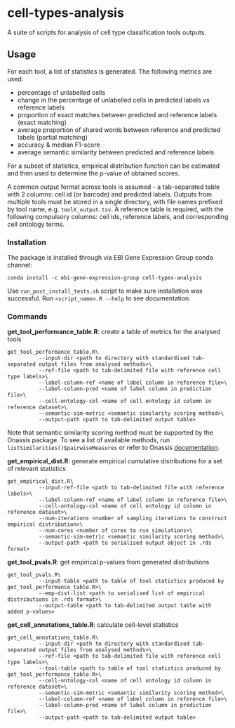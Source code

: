 # cell-types-analysis
A suite of scripts for analysis of cell type classification tools outputs. 

## Usage 
For each tool, a list of statistics is generated. The following metrics are used:
* percentage of unlabelled cells
* change in the percentage of unlabelled cells in predicted labels vs reference labels
* proportion of exact matches between predicted and reference labels (exact matching)
* average proportion of shared words between reference and predicted labels (partial matching)
* accuracy & median F1-score
* average semantic similarity between predicted and reference labels

For a subset of statistics, empirical distribution function can be estimated and then used to determine the p-value of obtained scores.  

A common output format across tools is assumed - a tab-separated table with 2 columns: cell id (or barcode) and predicted labels. Outputs from multiple tools must be stored in a single directory, with file names prefixed by tool name, e.g. `toolX_output.tsv`. A reference table is required, with the following compulsory columns: cell ids, reference labels, and corresponding cell ontology terms.  

### Installation 
The package is installed through via EBI Gene Expression Group conda channel:

```conda install -c ebi-gene-expression-group cell-types-analysis``` 

Use `run_post_install_tests.sh` script to make sure installation was successful.
Run `<script_name>.R --help` to see documentation.  

### Commands 
**get_tool_performance_table.R**: create a table of metrics for the analysed tools
```
get_tool_performance_table.R\
          --input-dir <path to directory with standardised tab-separated output files from analysed methods>\
          --ref-file <path to tab-delimited file with reference cell type labels>\
          --label-column-ref <name of label column in reference file>\
          --label-column-pred <name of label column in prediction file>\
          --cell-ontology-col <name of cell ontology id column in reference dataset>\
          --semantic-sim-metric <semantic similarity scoring method>\    
          --output-path <path to tab-delimited output table>
```
Note that semantic similarity scoring method must be supported by the Onassis package. To see a list of available methods, run `listSimilarities()$pairwiseMeasures` or refer to Onassis [documentation](https://bioconductor.org/packages/release/bioc/html/Onassis.html). 

**get_empirical_dist.R**: generate empirical cumulative distributions for a set of relevant statistics
```
get_empirical_dist.R\
          --input-ref-file <path to tab-delimited file with reference labels>\
          --label-column-ref <name of label column in reference file>\
          --cell-ontology-col <name of cell ontology id column in reference dataset>\
          --num-iterations <number of sampling iterations to construct empirical distribution>\
          --num-cores <number of cores to run simulations>\
          --semantic-sim-metric <semantic similarity scoring method>\  
          --output-path <path to serialised output object in .rds format>
```
**get_tool_pvals.R**: get empirical p-values from generated distributions
```
get_tool_pvals.R\
          --input-table <path to table of tool statistics produced by get_tool_performance_table.R>\
          --emp-dist-list <path to serialised list of empirical distributions in .rds format>\
          --output-table <path to tab-delimited output table with added p-values> 
```
**get_cell_annotations_table.R**: calculate cell-level statistics
```
get_cell_annotations_table.R\
          --input-dir <path to directory with standardised tab-separated output files from analysed methods>\
          --ref-file <path to tab-delimited file with reference cell type labels>\
          --tool-table <path to table of tool statistics produced by get_tool_performance_table.R>\
          --cell-ontology-col <name of cell ontology id column in reference dataset>\
          --semantic-sim-metric <semantic similarity scoring method>\  
          --label-column-ref <name of label column in reference file>\
          --label-column-pred <name of label column in prediction file>\
          --output-path <path to tab-delimited output table>
```
